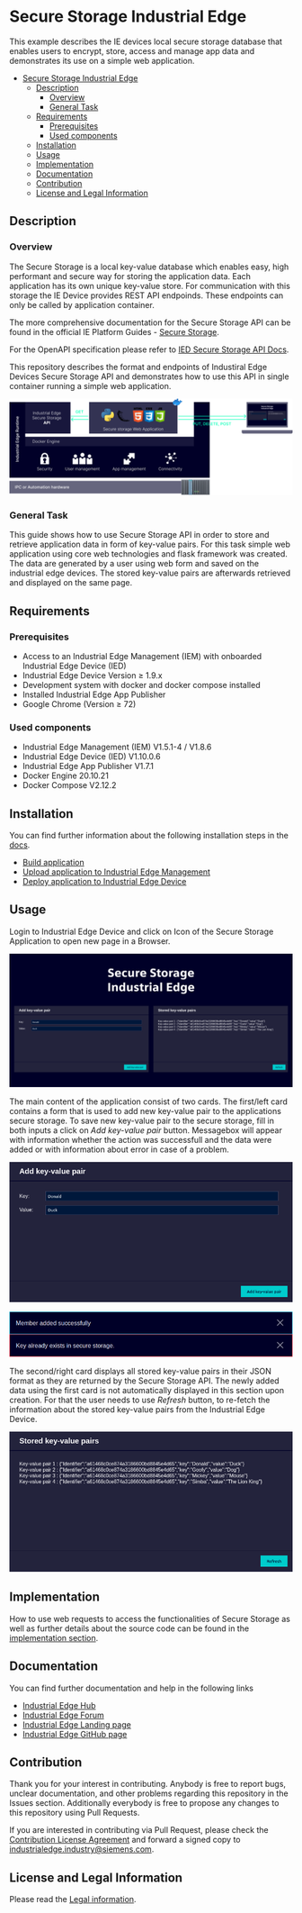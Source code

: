 # Secure Storage Industrial Edge

This example describes the IE devices local secure storage database that enables users to encrypt, store, access and manage app data and demonstrates its use on a simple web application.

- [Secure Storage Industrial Edge](#secure-storage-industrial-edge)
  - [Description](#description)
    - [Overview](#overview)
    - [General Task](#general-task)
  - [Requirements](#requirements)
    - [Prerequisites](#prerequisites)
    - [Used components](#used-components)
  - [Installation](#installation)
  - [Usage](#usage)
  - [Implementation](#implementation)
  - [Documentation](#documentation)
  - [Contribution](#contribution)
  - [License and Legal Information](#license-and-legal-information)

## Description

### Overview

The Secure Storage is a local key-value database which enables easy, high performant and secure way for storing the application data. Each application has its own unique key-value store. For communication with this storage the IE Device provides REST API endpoinds. These endpoints can only be called by application container.

The more comprehensive documentation for the Secure Storage API can be found in the official IE Platform Guides - [Secure Storage](https://docs.eu1.edge.siemens.cloud/developer/platform/guides/APIs/secure-storage.html).

For the OpenAPI specification please refer to [IED Secure Storage API Docs](https://docs.eu1.edge.siemens.cloud/developer/platform/references/ied/secure-storage-api.html).

This repository describes the format and endpoints of Industiral Edge Devices Secure Storage API and demonstrates how to use this API in single container running a simple web application.

![task](./docs/graphics/secure-storage-app-overview.png)

### General Task

This guide shows how to use Secure Storage API in order to store and retrieve application data in form of key-value pairs. For this task simple web application using core web technologies and flask framework was created. The data are generated by a user using web form and saved on the industrial edge devices. The stored key-value pairs are afterwards retrieved and displayed on the same page.

## Requirements

### Prerequisites

- Access to an Industrial Edge Management (IEM) with onboarded Industrial Edge Device (IED)
- Industrial Edge Device Version &geq; 1.9.x
- Development system with docker and docker compose installed
- Installed Industrial Edge App Publisher
- Google Chrome (Version &geq; 72)

### Used components

- Industrial Edge Management (IEM) V1.5.1-4 / V1.8.6
- Industrial Edge Device (IED) V1.10.0.6
- Industrial Edge App Publisher V1.7.1
- Docker Engine 20.10.21
- Docker Compose V2.12.2

## Installation

You can find further information about the following installation steps in the [docs](./docs).

- [Build application](docs/Installation.md#build-application)
- [Upload application to Industrial Edge Management](docs/Installation.md#upload-secure-storage-app-to-the-industrial-edge-managment)
- [Deploy application to Industrial Edge Device](docs/Installation.md#deploying-of-app)

## Usage

Login to Industrial Edge Device and click on Icon of the Secure Storage Application to open new page in a Browser.

![Secure Storage App Landing Page](docs/graphics/secure-storage-app-page.png)

The main content of the application consist of two cards. The first/left card contains a form that is used to add new key-value pair to the applications secure storage. To save new key-value pair to the secure storage, fill in both inputs a click on _Add key-value pair_ button. Messagebox will appear with information whether the action was successfull and the data were added or with information about error in case of a problem.

![Secure Storage App First Card](docs/graphics/secure-storage-app-card-1.png)

![Secure Storage App Message Box Examples](docs/graphics/secure-storage-app-messagebox-example.png)

The second/right card displays all stored key-value pairs in their JSON format as they are returned by the Secure Storage API. The newly added data using the first card is not automatically displayed in this section upon creation. For that the user needs to use _Refresh_ button, to re-fetch the information about the stored key-value pairs from the Industrial Edge Device.

![Secure Storage App Second Card](docs/graphics/secure-storage-app-card-2.png)

## Implementation

How to use web requests to access the functionalities of Secure Storage as well as further details about the source code can be found in the [implementation section](./docs/Implementation.md).

## Documentation

You can find further documentation and help in the following links

- [Industrial Edge Hub](https://iehub.eu1.edge.siemens.cloud/#/documentation)
- [Industrial Edge Forum](https://www.siemens.com/industrial-edge-forum)
- [Industrial Edge Landing page](https://new.siemens.com/global/en/products/automation/topic-areas/industrial-edge/simatic-edge.html)
- [Industrial Edge GitHub page](https://github.com/industrial-edge)

## Contribution

Thank you for your interest in contributing. Anybody is free to report bugs, unclear documentation, and other problems regarding this repository in the Issues section.
Additionally everybody is free to propose any changes to this repository using Pull Requests.

If you are interested in contributing via Pull Request, please check the [Contribution License Agreement](Siemens_CLA_1.1.pdf) and forward a signed copy to [industrialedge.industry@siemens.com](mailto:industrialedge.industry@siemens.com?subject=CLA%20Agreement%20Industrial-Edge).

## License and Legal Information

Please read the [Legal information](LICENSE.txt).
